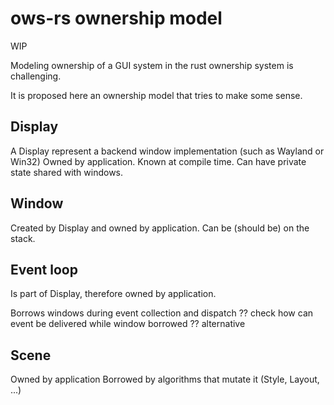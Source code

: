 # ows-rs ownership model

WIP

Modeling ownership of a GUI system in the rust ownership system is challenging.

It is proposed here an ownership model that tries to make some sense.


## Display

A Display represent a backend window implementation (such as Wayland or Win32)
Owned by application. Known at compile time.
Can have private state shared with windows.

## Window

Created by Display and owned by application.
Can be (should be) on the stack.

## Event loop

Is part of Display, therefore owned by application.

Borrows windows during event collection and dispatch
    ?? check how can event be delivered while window borrowed
    ?? alternative

## Scene

Owned by application
Borrowed by algorithms that mutate it (Style, Layout, ...)
